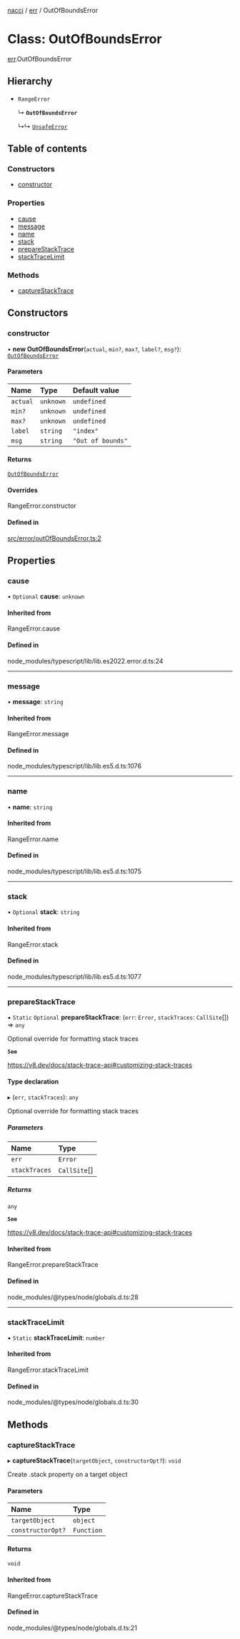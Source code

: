 [nacci](../README.md) / [err](../modules/err.md) / OutOfBoundsError

# Class: OutOfBoundsError

[err](../modules/err.md).OutOfBoundsError

## Hierarchy

- `RangeError`

  ↳ **`OutOfBoundsError`**

  ↳↳ [`UnsafeError`](err.UnsafeError.md)

## Table of contents

### Constructors

- [constructor](err.OutOfBoundsError.md#constructor)

### Properties

- [cause](err.OutOfBoundsError.md#cause)
- [message](err.OutOfBoundsError.md#message)
- [name](err.OutOfBoundsError.md#name)
- [stack](err.OutOfBoundsError.md#stack)
- [prepareStackTrace](err.OutOfBoundsError.md#preparestacktrace)
- [stackTraceLimit](err.OutOfBoundsError.md#stacktracelimit)

### Methods

- [captureStackTrace](err.OutOfBoundsError.md#capturestacktrace)

## Constructors

### constructor

• **new OutOfBoundsError**(`actual`, `min?`, `max?`, `label?`, `msg?`): [`OutOfBoundsError`](err.OutOfBoundsError.md)

#### Parameters

| Name | Type | Default value |
| :------ | :------ | :------ |
| `actual` | `unknown` | `undefined` |
| `min?` | `unknown` | `undefined` |
| `max?` | `unknown` | `undefined` |
| `label` | `string` | `"index"` |
| `msg` | `string` | `"Out of bounds"` |

#### Returns

[`OutOfBoundsError`](err.OutOfBoundsError.md)

#### Overrides

RangeError.constructor

#### Defined in

[src/error/outOfBoundsError.ts:2](https://github.com/havelessbemore/nacci/blob/68d5ad6/src/error/outOfBoundsError.ts#L2)

## Properties

### cause

• `Optional` **cause**: `unknown`

#### Inherited from

RangeError.cause

#### Defined in

node_modules/typescript/lib/lib.es2022.error.d.ts:24

___

### message

• **message**: `string`

#### Inherited from

RangeError.message

#### Defined in

node_modules/typescript/lib/lib.es5.d.ts:1076

___

### name

• **name**: `string`

#### Inherited from

RangeError.name

#### Defined in

node_modules/typescript/lib/lib.es5.d.ts:1075

___

### stack

• `Optional` **stack**: `string`

#### Inherited from

RangeError.stack

#### Defined in

node_modules/typescript/lib/lib.es5.d.ts:1077

___

### prepareStackTrace

▪ `Static` `Optional` **prepareStackTrace**: (`err`: `Error`, `stackTraces`: `CallSite`[]) => `any`

Optional override for formatting stack traces

**`See`**

https://v8.dev/docs/stack-trace-api#customizing-stack-traces

#### Type declaration

▸ (`err`, `stackTraces`): `any`

Optional override for formatting stack traces

##### Parameters

| Name | Type |
| :------ | :------ |
| `err` | `Error` |
| `stackTraces` | `CallSite`[] |

##### Returns

`any`

**`See`**

https://v8.dev/docs/stack-trace-api#customizing-stack-traces

#### Inherited from

RangeError.prepareStackTrace

#### Defined in

node_modules/@types/node/globals.d.ts:28

___

### stackTraceLimit

▪ `Static` **stackTraceLimit**: `number`

#### Inherited from

RangeError.stackTraceLimit

#### Defined in

node_modules/@types/node/globals.d.ts:30

## Methods

### captureStackTrace

▸ **captureStackTrace**(`targetObject`, `constructorOpt?`): `void`

Create .stack property on a target object

#### Parameters

| Name | Type |
| :------ | :------ |
| `targetObject` | `object` |
| `constructorOpt?` | `Function` |

#### Returns

`void`

#### Inherited from

RangeError.captureStackTrace

#### Defined in

node_modules/@types/node/globals.d.ts:21

